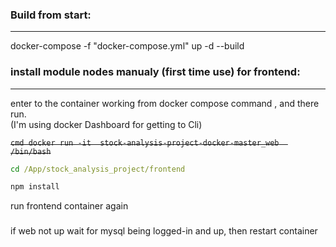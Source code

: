 
### Build from start:
---------------------

docker-compose -f "docker-compose.yml" up -d --build



### install module nodes manualy (first time use) for frontend:
---------------------------------------------------------------

enter to the container working  from docker compose command , and there run.  
(I'm using docker Dashboard for getting to Cli)

~~```cmd
docker run -it  stock-analysis-project-docker-master_web  /bin/bash```~~

```cmd
cd /App/stock_analysis_project/frontend
```
```cmd 
npm install
```

run frontend container again

###
if web not up  wait for  mysql being logged-in and up, then restart  container